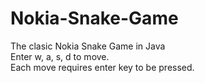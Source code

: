 # Nokia-Snake-Game
The clasic Nokia Snake Game in Java
<br/>Enter w, a, s, d to move.
<br/>Each move requires enter key to be pressed.
